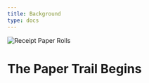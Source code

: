 ```yaml
---
title: Background
type: docs
---
```


![Receipt Paper Rolls](paper-mill_6000x2000.png "Image Courtesy of Panda Paper on Unsplash")

# The Paper Trail Begins


